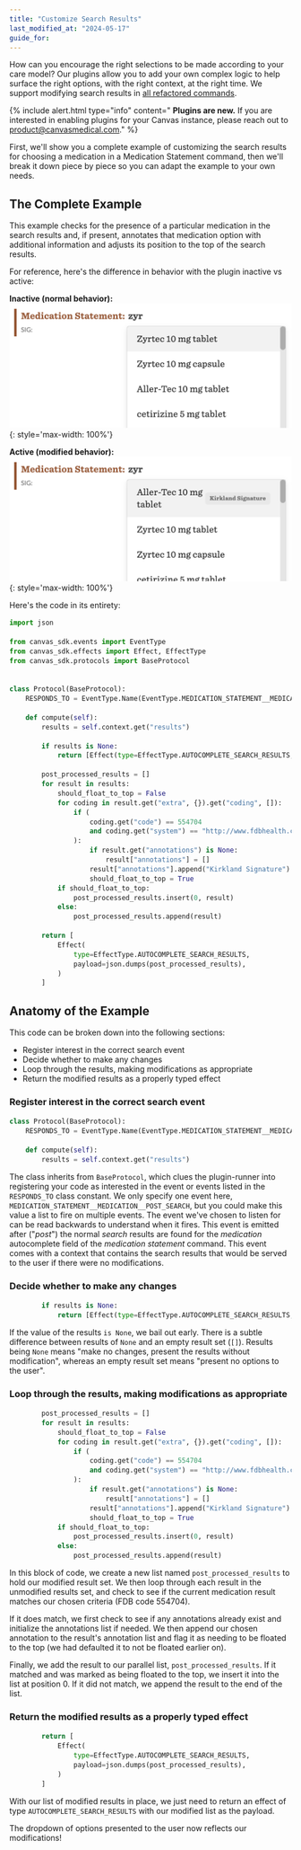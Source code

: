 ```yaml
---
title: "Customize Search Results"
last_modified_at: "2024-05-17"
guide_for:
---
```

How can you encourage the right selections to be made according to your care model? Our plugins allow you to add your own complex logic to help surface the right options, with the right context, at the right time. We support modifying search results in [all refactored commands](/product-updates/commands-module/#progress). 

{% include alert.html type="info" content=" <b>Plugins are new.</b> If you are interested in enabling plugins for your Canvas instance, please reach out to product@canvasmedical.com." %}

First, we'll show you a complete example of customizing the search results for
choosing a medication in a Medication Statement command, then we'll break it
down piece by piece so you can adapt the example to your own needs.

## The Complete Example

This example checks for the presence of a particular medication in the search
results and, if present, annotates that medication option with additional
information and adjusts its position to the top of the search results.

For reference, here's the difference in behavior with the plugin inactive vs
active:

**Inactive (normal behavior):**
![With the plugin inactive, the results are unaltered](/assets/images/customize-search-results/plugin-inactive.png){: style='max-width: 100%'}

**Active (modified behavior):**
![With the plugin active, the preferred result is listed first, and with additional context](/assets/images/customize-search-results/plugin-active.png){: style='max-width: 100%'}


Here's the code in its entirety:

```python
import json

from canvas_sdk.events import EventType
from canvas_sdk.effects import Effect, EffectType
from canvas_sdk.protocols import BaseProtocol


class Protocol(BaseProtocol):
    RESPONDS_TO = EventType.Name(EventType.MEDICATION_STATEMENT__MEDICATION__POST_SEARCH)

    def compute(self):
        results = self.context.get("results")

        if results is None:
            return [Effect(type=EffectType.AUTOCOMPLETE_SEARCH_RESULTS, payload=json.dumps(None))]

        post_processed_results = []
        for result in results:
            should_float_to_top = False
            for coding in result.get("extra", {}).get("coding", []):
                if (
                    coding.get("code") == 554704
                    and coding.get("system") == "http://www.fdbhealth.com/"
                ):
                    if result.get("annotations") is None:
                        result["annotations"] = []
                    result["annotations"].append("Kirkland Signature")
                    should_float_to_top = True
            if should_float_to_top:
                post_processed_results.insert(0, result)
            else:
                post_processed_results.append(result)

        return [
            Effect(
                type=EffectType.AUTOCOMPLETE_SEARCH_RESULTS,
                payload=json.dumps(post_processed_results),
            )
        ]
```

## Anatomy of the Example
This code can be broken down into the following sections:
- Register interest in the correct search event
- Decide whether to make any changes
- Loop through the results, making modifications as appropriate
- Return the modified results as a properly typed effect

### Register interest in the correct search event
```python
class Protocol(BaseProtocol):
    RESPONDS_TO = EventType.Name(EventType.MEDICATION_STATEMENT__MEDICATION__POST_SEARCH)

    def compute(self):
        results = self.context.get("results")
```

The class inherits from `BaseProtocol`, which clues the plugin-runner into
registering your code as interested in the event or events listed in the
`RESPONDS_TO` class constant. We only specify one event here,
`MEDICATION_STATEMENT__MEDICATION__POST_SEARCH`, but you could make this value
a list to fire on multiple events. The event we've chosen to listen for can be
read backwards to understand when it fires. This event is emitted after ("_post_") the
normal _search_ results are found for the _medication_ autocomplete field of the
_medication statement_ command. This event comes with a context that contains the
search results that would be served to the user if there were no
modifications.

### Decide whether to make any changes
```python
        if results is None:
            return [Effect(type=EffectType.AUTOCOMPLETE_SEARCH_RESULTS, payload=json.dumps(None))]
```

If the value of the results `is None`, we bail out early. There is a subtle
difference between results of `None` and an empty result set (`[]`). Results
being `None` means "make no changes, present the results without modification",
whereas an empty result set means "present no options to the user".

### Loop through the results, making modifications as appropriate
```python
        post_processed_results = []
        for result in results:
            should_float_to_top = False
            for coding in result.get("extra", {}).get("coding", []):
                if (
                    coding.get("code") == 554704
                    and coding.get("system") == "http://www.fdbhealth.com/"
                ):
                    if result.get("annotations") is None:
                        result["annotations"] = []
                    result["annotations"].append("Kirkland Signature")
                    should_float_to_top = True
            if should_float_to_top:
                post_processed_results.insert(0, result)
            else:
                post_processed_results.append(result)
```

In this block of code, we create a new list named `post_processed_results` to
hold our modified result set. We then loop through each result in the
unmodified results set, and check to see if the current medication result matches our
chosen criteria (FDB code 554704).

If it does match, we first check to see if any
annotations already exist and initialize the annotations list if needed. We
then append our chosen annotation to the result's annotation list and flag it
as needing to be floated to the top (we had defaulted it to not be floated
earlier on).

Finally, we add the result to our parallel list, `post_processed_results`. If
it matched and was marked as being floated to the top, we insert it into the
list at position 0. If it did not match, we append the result to the end of
the list.

### Return the modified results as a properly typed effect
```python
        return [
            Effect(
                type=EffectType.AUTOCOMPLETE_SEARCH_RESULTS,
                payload=json.dumps(post_processed_results),
            )
        ]
```

With our list of modified results in place, we just need to return an effect
of type `AUTOCOMPLETE_SEARCH_RESULTS` with our modified list as the payload.

The dropdown of options presented to the user now reflects our modifications!

<br />
<br />
<br />
